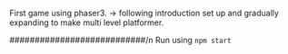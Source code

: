 First game using phaser3.
-> following introduction set up and gradually expanding to make multi level platformer.

###########################/n
Run using `npm start`
